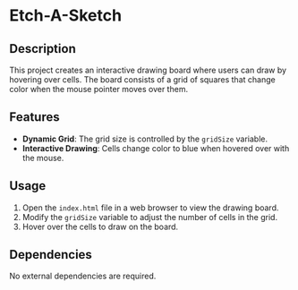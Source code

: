 # Etch-A-Sketch

## Description

This project creates an interactive drawing board where users can draw by hovering over cells. The board consists of a grid of squares that change color when the mouse pointer moves over them.

## Features

- **Dynamic Grid**: The grid size is controlled by the `gridSize` variable.
- **Interactive Drawing**: Cells change color to blue when hovered over with the mouse.

## Usage

1. Open the `index.html` file in a web browser to view the drawing board.
2. Modify the `gridSize` variable to adjust the number of cells in the grid.
3. Hover over the cells to draw on the board.

## Dependencies

No external dependencies are required.

